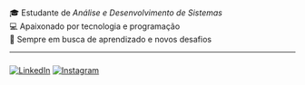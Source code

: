 
🎓 Estudante de *Análise e Desenvolvimento de Sistemas*  
💻 Apaixonado por tecnologia e programação  
🚀 Sempre em busca de aprendizado e novos desafios  

---

### 
[![LinkedIn](https://img.shields.io/badge/LinkedIn-Murilo%20Araújo-blue?logo=linkedin)](https://www.linkedin.com/in/murilo-araujo-8ba9b1365?utm_source=share&utm_campaign=share_via&utm_content=profile&utm_medium=android_app)
[![Instagram](https://img.shields.io/badge/Instagram-@_muriloarj-pink?logo=instagram)](https://www.instagram.com/_muriloarj?igsh=NWNpN2J5b2xqeGMy)
